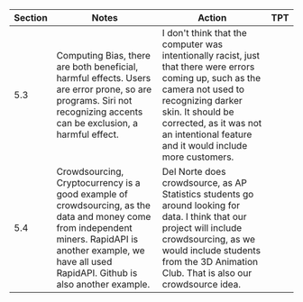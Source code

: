 
|Section|Notes|Action|TPT|
|----|----|----|----|
|5.3|Computing Bias, there are both beneficial, harmful effects. Users are error prone, so are programs. Siri not recognizing accents can be exclusion, a harmful effect. |I don't think that the computer was intentionally racist, just that there were errors coming up, such as the camera not used to recognizing darker skin. It should be corrected, as it was not an intentional feature and it would include more customers. ||
|5.4|Crowdsourcing, Cryptocurrency is a good example of crowdsourcing, as the data and money come from independent miners. RapidAPI is another example, we have all used RapidAPI. Github is also another example.|Del Norte does crowdsource, as AP Statistics students go around looking for data. I think that our project will include crowdsourcing, as we would include students from the 3D Animation Club. That is also our crowdsource idea. |
